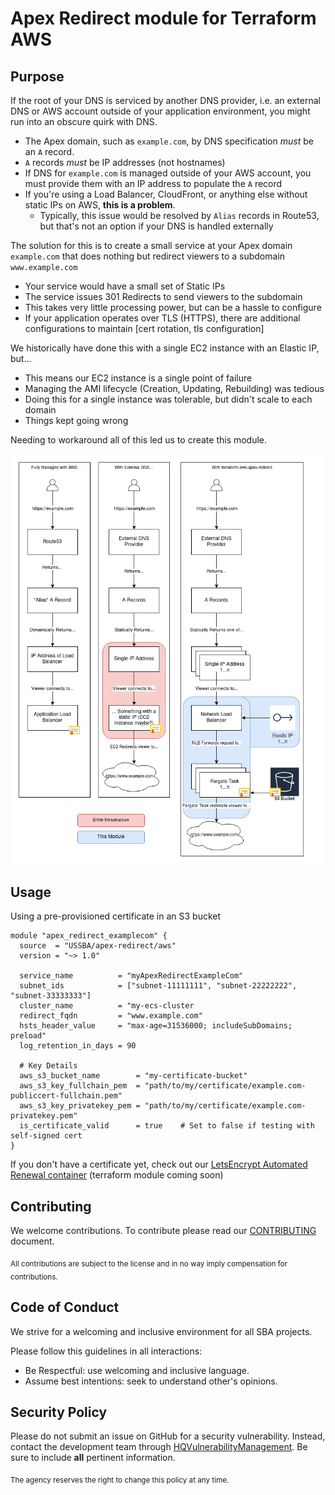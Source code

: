 # Apex Redirect module for Terraform AWS

## Purpose

If the root of your DNS is serviced by another DNS provider, i.e. an external DNS or AWS account outside of your application environment, you might run into an obscure quirk with DNS.
* The Apex domain, such as `example.com`, by DNS specification _must_ be an `A` record.
* `A` records _must_ be IP addresses (not hostnames)
* If DNS for `example.com` is managed outside of your AWS account, you must provide them with an IP address to populate the `A` record
* If you're using a Load Balancer, CloudFront, or anything else without static IPs on AWS, **this is a problem**.
  * Typically, this issue would be resolved by `Alias` records in Route53, but that's not an option if your DNS is handled externally

The solution for this is to create a small service at your Apex domain `example.com` that does nothing but redirect viewers to a subdomain `www.example.com`
* Your service would have a small set of Static IPs
* The service issues 301 Redirects to send viewers to the subdomain
* This takes very little processing power, but can be a hassle to configure
* If your application operates over TLS (HTTPS), there are additional configurations to maintain [cert rotation, tls configuration]

We historically have done this with a single EC2 instance with an Elastic IP, but...
* This means our EC2 instance is a single point of failure
* Managing the AMI lifecycle (Creation, Updating, Rebuilding) was tedious
* Doing this for a single instance was tolerable, but didn't scale to each domain
* Things kept going wrong

Needing to workaround all of this led us to create this module.

![Image depicting a flowchart of the problem of apex redirects and solution this module provides](docs/apex-redirect-fargate.png)

## Usage

Using a pre-provisioned certificate in an S3 bucket
```
module "apex_redirect_examplecom" {
  source  = "USSBA/apex-redirect/aws"
  version = "~> 1.0"

  service_name          = "myApexRedirectExampleCom"
  subnet_ids            = ["subnet-11111111", "subnet-22222222", "subnet-33333333"]
  cluster_name          = "my-ecs-cluster
  redirect_fqdn         = "www.example.com"
  hsts_header_value     = "max-age=31536000; includeSubDomains; preload"
  log_retention_in_days = 90

  # Key Details
  aws_s3_bucket_name        = "my-certificate-bucket"
  aws_s3_key_fullchain_pem  = "path/to/my/certificate/example.com-publiccert-fullchain.pem"
  aws_s3_key_privatekey_pem = "path/to/my/certificate/example.com-privatekey.pem"
  is_certificate_valid      = true    # Set to false if testing with self-signed cert
}
```

If you don't have a certificate yet, check out our [LetsEncrypt Automated Renewal container](https://github.com/USSBA/sba-certificate-renewal) (terraform module coming soon)

## Contributing

We welcome contributions.
To contribute please read our [CONTRIBUTING](CONTRIBUTING.md) document.

<sub>All contributions are subject to the license and in no way imply compensation for contributions.</sub>


## Code of Conduct
We strive for a welcoming and inclusive environment for all SBA projects.

Please follow this guidelines in all interactions:

* Be Respectful: use welcoming and inclusive language.
* Assume best intentions: seek to understand other's opinions.

## Security Policy

Please do not submit an issue on GitHub for a security vulnerability.
Instead, contact the development team through [HQVulnerabilityManagement](mailto:HQVulnerabilityManagement@sba.gov).
Be sure to include **all** pertinent information.

<sub>The agency reserves the right to change this policy at any time.</sub>
